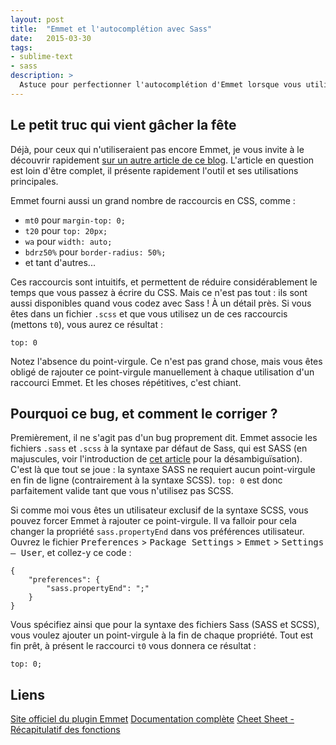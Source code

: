 ```yaml
---
layout: post
title:  "Emmet et l'autocomplétion avec Sass"
date:   2015-03-30
tags:
- sublime-text
- sass
description: >
  Astuce pour perfectionner l'autocomplétion d'Emmet lorsque vous utilisez Sass.
---
```


## Le petit truc qui vient gâcher la fête

Déjà, pour ceux qui n'utiliseraient pas encore Emmet, je vous invite à le découvrir rapidement [sur un autre article de ce blog](http://blog.smarchal.com/emmet). L'article en question est loin d'être complet, il présente rapidement l'outil et ses utilisations principales.

Emmet fourni aussi un grand nombre de raccourcis en CSS, comme :

- `mt0` pour `margin-top: 0;`
- `t20` pour `top: 20px;`
- `wa` pour `width: auto;`
- `bdrz50%` pour `border-radius: 50%;`
- et tant d'autres...

Ces raccourcis sont intuitifs, et permettent de réduire considérablement le temps que vous passez à écrire du CSS.
Mais ce n'est pas tout : ils sont aussi disponibles quand vous codez avec Sass ! À un détail près. Si vous êtes dans un fichier `.scss` et que vous utilisez un de ces raccourcis (mettons `t0`), vous aurez ce résultat :

    top: 0

Notez l'absence du point-virgule. Ce n'est pas grand chose, mais vous êtes obligé de rajouter ce point-virgule manuellement à chaque utilisation d'un raccourci Emmet. Et les choses répétitives, c'est chiant.

## Pourquoi ce bug, et comment le corriger ?

Premièrement, il ne s'agit pas d'un bug proprement dit. Emmet associe les fichiers `.sass` et `.scss` à la syntaxe par défaut de Sass, qui est SASS (en majuscules, voir l'introduction de [cet article](http://blog.smarchal.com/les-variables-sass) pour la désambiguïsation). C'est là que tout se joue : la syntaxe SASS ne requiert aucun point-virgule en fin de ligne (contrairement à la syntaxe SCSS). `top: 0` est donc parfaitement valide tant que vous n'utilisez pas SCSS.

Si comme moi vous êtes un utilisateur exclusif de la syntaxe SCSS, vous pouvez forcer Emmet à rajouter ce point-virgule. Il va falloir pour cela changer la propriété `sass.propertyEnd` dans vos préférences utilisateur.
Ouvrez le fichier <kbd>Preferences</kbd> > <kbd>Package Settings</kbd> > <kbd>Emmet</kbd> > <kbd>Settings — User</kbd>, et collez-y ce code :

    {
        "preferences": {
            "sass.propertyEnd": ";"
        }
    }

Vous spécifiez ainsi que pour la syntaxe des fichiers Sass (SASS et SCSS), vous voulez ajouter un point-virgule à la fin de chaque propriété.
Tout est fin prêt, à présent le raccourci `t0` vous donnera ce résultat :

    top: 0;

## Liens
[Site officiel du plugin Emmet](http://emmet.io/)
[Documentation complète](http://docs.emmet.io/)
[Cheet Sheet - Récapitulatif des fonctions](http://docs.emmet.io/cheat-sheet/)
